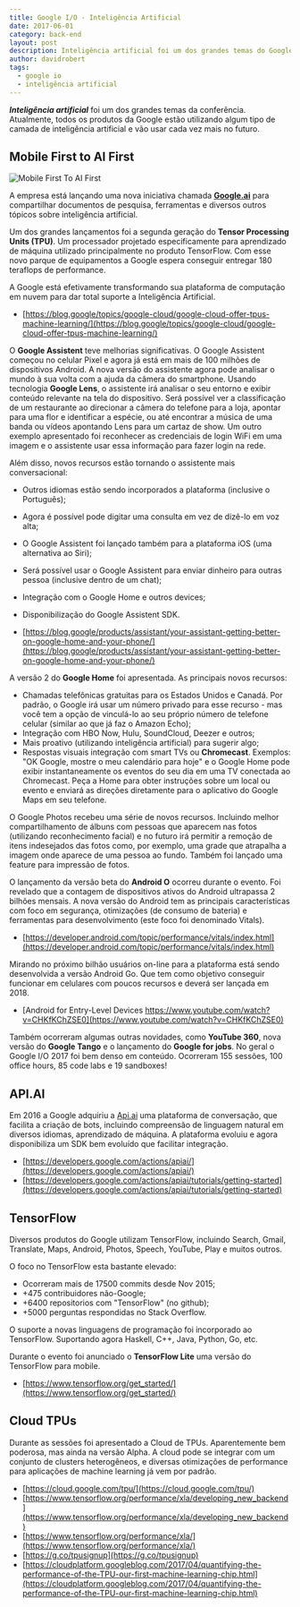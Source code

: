 ```yaml
---
title: Google I/O - Inteligência Artificial
date: 2017-06-01
category: back-end
layout: post
description: Inteligência artificial foi um dos grandes temas do Google I/O. Atualmente, todos os produtos da Google estão utilizando algum tipo de camada de inteligência artificial e vão usar cada vez mais no futuro.
author: davidrobert
tags:
  - google io
  - inteligência artificial
---
```


***Inteligência artificial*** foi um dos grandes temas da conferência. Atualmente, todos os produtos da Google estão utilizando algum tipo de camada de inteligência artificial e vão usar cada vez mais no futuro.

## Mobile First to AI First

![Mobile First To AI First](../images/google-io-1.jpg)

A empresa está lançando uma nova iniciativa chamada [**Google.ai**](https://google.ai) para compartilhar documentos de pesquisa, ferramentas e diversos outros tópicos sobre inteligência artificial.

Um dos grandes lançamentos foi a segunda geração do **Tensor Processing Units (TPU)**. Um processador projetado especificamente para aprendizado de máquina utilizado principalmente no produto TensorFlow. Com esse novo parque de equipamentos a Google espera conseguir entregar 180 teraflops de performance.

A Google está efetivamente transformando sua plataforma de computação em nuvem para dar total suporte a Inteligência Artificial.

- [https://blog.google/topics/google-cloud/google-cloud-offer-tpus-machine-learning/](https://blog.google/topics/google-cloud/google-cloud-offer-tpus-machine-learning/)

O **Google Assistent** teve melhorias significativas. O Google Assistent começou no celular Pixel e agora já está em mais de 100 milhões de dispositivos Android. A nova versão do assistente agora pode analisar o mundo à sua volta com a ajuda da câmera do smartphone. Usando tecnologia **Google Lens**, o assistente irá analisar o seu entorno e exibir conteúdo relevante na tela do dispositivo. Será possível ver a classificação de um restaurante ao direcionar a câmera do telefone para a loja, apontar para uma flor e identificar a espécie, ou até encontrar a música de uma banda ou vídeos apontando Lens para um cartaz de show. Um outro exemplo apresentado foi reconhecer as credenciais de login WiFi em uma imagem e o assistente usar essa informação para fazer login na rede. 

Além disso, novos recursos estão tornando o assistente mais conversacional:

- Outros idiomas estão sendo incorporados a plataforma (inclusive o Português);
- Agora é possível pode digitar uma consulta em vez de dizê-lo em voz alta;
- O Google Assistent foi lançado também para a plataforma iOS (uma alternativa ao Siri);
- Será possível usar o Google Assistent para enviar dinheiro para outras pessoa (inclusive dentro de um chat);
- Integração com o Google Home e outros devices;
- Disponibilização do Google Assistent SDK.

- [https://blog.google/products/assistant/your-assistant-getting-better-on-google-home-and-your-phone/](https://blog.google/products/assistant/your-assistant-getting-better-on-google-home-and-your-phone/)

A versão 2 do **Google Home** foi apresentada. As principais novos recursos:

- Chamadas telefônicas gratuitas para os Estados Unidos e Canadá. Por padrão, o Google irá usar um número privado para esse recurso - mas você tem a opção de vinculá-lo ao seu próprio número de telefone celular (similar ao que já faz o Amazon Echo);
- Integração com HBO Now, Hulu, SoundCloud, Deezer e outros;
- Mais proativo (utilizando inteligência artificial) para sugerir algo;
- Respostas visuais integração com smart TVs ou **Chromecast**. Exemplos: "OK Google, mostre o meu calendário para hoje" e o Google Home pode exibir instantaneamente os eventos do seu dia em uma TV conectada ao Chromecast. Peça a Home para obter instruções sobre um local ou evento e enviará as direções diretamente para o aplicativo do Google Maps em seu telefone.

O Google Photos recebeu uma série de novos recursos. Incluindo melhor compartilhamento de álbuns com pessoas que aparecem nas fotos (utilizando reconhecimento facial) e no futuro irá permitir a remoção de itens indesejados das fotos como, por exemplo, uma grade que atrapalha a imagem onde aparece de uma pessoa ao fundo. Também foi lançado uma feature para impressão de fotos.

O lançamento da versão beta do **Android O** ocorreu durante o evento. Foi revelado que a contagem de dispositivos ativos do Android ultrapassa 2 bilhões mensais. A nova versão do Android tem as principais características com foco em segurança, otimizações (de consumo de bateria) e ferramentas para desenvolvimento (este foco foi denominado Vitals).

- [https://developer.android.com/topic/performance/vitals/index.html](https://developer.android.com/topic/performance/vitals/index.html)

Mirando no próximo bilhão usuários on-line para a plataforma está sendo desenvolvida a versão Android Go. Que tem como objetivo conseguir funcionar em celulares com poucos recursos e deverá ser lançada em 2018. 

- [Android for Entry-Level Devices https://www.youtube.com/watch?v=CHKfKChZSE0](https://www.youtube.com/watch?v=CHKfKChZSE0)

Também ocorreram algumas outras novidades, como **YouTube 360**, nova versão do **Google Tango** e o lançamento do **Google for jobs**.
No geral o Google I/O 2017 foi bem denso em conteúdo. Ocorreram 155 sessões, 100 office hours, 85 code labs e 19 sandboxes!

## API.AI

Em 2016 a Google adquiriu a [Api.ai](https://api.ai) uma plataforma de conversação, que facilita a criação de bots, incluindo compreensão de linguagem natural em diversos idiomas, aprendizado de máquina. A plataforma evoluiu e agora disponibiliza um SDK bem evoluído que facilitar integração.

- [https://developers.google.com/actions/apiai/](https://developers.google.com/actions/apiai/) 
- [https://developers.google.com/actions/apiai/tutorials/getting-started](https://developers.google.com/actions/apiai/tutorials/getting-started)

## TensorFlow 

Diversos produtos do Google utilizam TensorFlow, incluindo Search, Gmail, Translate, Maps, Android, Photos, Speech, YouTube, Play e muitos outros.

O foco no TensorFlow esta bastante elevado:

- Ocorreram mais de 17500 commits desde Nov 2015;
- +475 contribuidores não-Google;
- +6400 repositorios com "TensorFlow" (no github);
- +5000 perguntas respondidas no Stack Overflow.

O suporte a novas linguagens de programação foi incorporado ao TensorFlow. Suportando agora Haskell, C++, Java, Python, Go, etc. 

Durante o evento foi anunciado o **TensorFlow Lite** uma versão do TensorFlow para mobile.

- [https://www.tensorflow.org/get_started/](https://www.tensorflow.org/get_started/)

## Cloud TPUs

Durante as sessões foi apresentado a Cloud de TPUs. Aparentemente bem poderosa, mas ainda na versão Alpha. A cloud pode se integrar com um conjunto de clusters heterogêneos, e diversas otimizações de performance para aplicações de machine learning já vem por padrão.

- [https://cloud.google.com/tpu/](https://cloud.google.com/tpu/)
- [https://www.tensorflow.org/performance/xla/developing_new_backend](https://www.tensorflow.org/performance/xla/developing_new_backend)
- [https://www.tensorflow.org/performance/xla/](https://www.tensorflow.org/performance/xla/)
- [https://g.co/tpusignup](https://g.co/tpusignup)
- [https://cloudplatform.googleblog.com/2017/04/quantifying-the-performance-of-the-TPU-our-first-machine-learning-chip.html](https://cloudplatform.googleblog.com/2017/04/quantifying-the-performance-of-the-TPU-our-first-machine-learning-chip.html)

